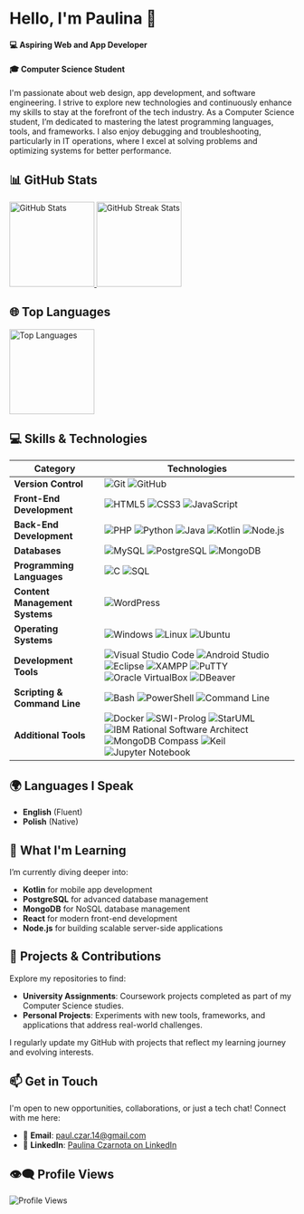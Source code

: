 # Hello, I'm Paulina 👋  

#### 💻 Aspiring Web and App Developer  
#### 🎓 Computer Science Student  

I'm passionate about web design, app development, and software engineering. I strive to explore new technologies and continuously enhance my skills to stay at the forefront of the tech industry. As a Computer Science student, I’m dedicated to mastering the latest programming languages, tools, and frameworks. I also enjoy debugging and troubleshooting, particularly in IT operations, where I excel at solving problems and optimizing systems for better performance.  

## 📊 GitHub Stats  

<a href="https://github.com/PaulinaCzarnota">  
  <img src="https://github-readme-stats.vercel.app/api?username=PaulinaCzarnota&show_icons=true&theme=radical" alt="GitHub Stats" height="150"/>  
  <img src="https://streak-stats.demolab.com?user=PaulinaCzarnota&theme=radical" alt="GitHub Streak Stats" height="150"/>
</a>

</a>  

## 🌐 Top Languages  

<a href="https://github.com/PaulinaCzarnota">  
  <img src="https://github-readme-stats.vercel.app/api/top-langs/?username=PaulinaCzarnota&layout=compact&theme=radical" alt="Top Languages" height="150"/>  
</a>  

## 💻 Skills & Technologies  

| **Category**                  | **Technologies**                                                                                                                                                  |  
|-------------------------------|-------------------------------------------------------------------------------------------------------------------------------------------------------------------|  
| **Version Control**           | ![Git](https://img.shields.io/badge/Git-F05032?style=flat&logo=git&logoColor=white) ![GitHub](https://img.shields.io/badge/GitHub-181717?style=flat&logo=github&logoColor=white) |  
| **Front-End Development**     | ![HTML5](https://img.shields.io/badge/HTML5-E34F26?style=flat&logo=html5&logoColor=white) ![CSS3](https://img.shields.io/badge/CSS3-1572B6?style=flat&logo=css3&logoColor=white) ![JavaScript](https://img.shields.io/badge/JavaScript-F7DF1E?style=flat&logo=javascript&logoColor=black) |  
| **Back-End Development**      | ![PHP](https://img.shields.io/badge/PHP-777BB4?style=flat&logo=php&logoColor=white) ![Python](https://img.shields.io/badge/Python-3776AB?style=flat&logo=python&logoColor=white) ![Java](https://img.shields.io/badge/Java-007396?style=flat&logo=openjdk&logoColor=white) ![Kotlin](https://img.shields.io/badge/Kotlin-0095D5?style=flat&logo=kotlin&logoColor=white) ![Node.js](https://img.shields.io/badge/Node.js-339933?style=flat&logo=nodedotjs&logoColor=white) |  
| **Databases**                 | ![MySQL](https://img.shields.io/badge/MySQL-005E9C?style=flat&logo=mysql&logoColor=white) ![PostgreSQL](https://img.shields.io/badge/PostgreSQL-4169E1?style=flat&logo=postgresql&logoColor=white) ![MongoDB](https://img.shields.io/badge/MongoDB-47A248?style=flat&logo=mongodb&logoColor=white) |  
| **Programming Languages**     | ![C](https://img.shields.io/badge/C-00599C?style=flat&logo=c&logoColor=white) ![SQL](https://img.shields.io/badge/SQL-4479A1?style=flat&logo=postgresql&logoColor=white) |  
| **Content Management Systems**| ![WordPress](https://img.shields.io/badge/WordPress-21759B?style=flat&logo=wordpress&logoColor=white) |  
| **Operating Systems**         | ![Windows](https://img.shields.io/badge/Windows-0078D6?style=flat&logo=windows&logoColor=white) ![Linux](https://img.shields.io/badge/Linux-FCC624?style=flat&logo=linux&logoColor=black) ![Ubuntu](https://img.shields.io/badge/Ubuntu-E95420?style=flat&logo=ubuntu&logoColor=white) |  
| **Development Tools**         | ![Visual Studio Code](https://img.shields.io/badge/Visual%20Studio%20Code-007ACC?style=flat&logo=visual-studio-code&logoColor=white) ![Android Studio](https://img.shields.io/badge/Android%20Studio-3DDC84?style=flat&logo=android-studio&logoColor=white) ![Eclipse](https://img.shields.io/badge/Eclipse-2C2255?style=flat&logo=eclipse&logoColor=white) ![XAMPP](https://img.shields.io/badge/XAMPP-FC7D5B?style=flat&logo=xampp&logoColor=white) ![PuTTY](https://img.shields.io/badge/PuTTY-0E9B5C?style=flat&logo=putty&logoColor=white) ![Oracle VirtualBox](https://img.shields.io/badge/Oracle%20VirtualBox-1E5B9D?style=flat&logo=oracle&logoColor=white) ![DBeaver](https://img.shields.io/badge/DBeaver-7B8DFF?style=flat&logo=dbeaver&logoColor=white) |  
| **Scripting & Command Line**  | ![Bash](https://img.shields.io/badge/Bash-4EAA25?style=flat&logo=gnubash&logoColor=white) ![PowerShell](https://img.shields.io/badge/PowerShell-5391FE?style=flat&logo=powershell&logoColor=white) ![Command Line](https://img.shields.io/badge/Command%20Line-000000?style=flat&logo=windowscommandprompt&logoColor=white) |  
| **Additional Tools**          | ![Docker](https://img.shields.io/badge/Docker-2496ED?style=flat&logo=docker&logoColor=white) ![SWI-Prolog](https://img.shields.io/badge/SWI--Prolog-3D85C6?style=flat&logo=prolog&logoColor=white) ![StarUML](https://img.shields.io/badge/StarUML-24A8E1?style=flat&logo=staruml&logoColor=white) ![IBM Rational Software Architect](https://img.shields.io/badge/IBM%20Rational%20Software%20Architect-6F8F8D?style=flat&logo=ibm&logoColor=white) ![MongoDB Compass](https://img.shields.io/badge/MongoDB%20Compass-47A248?style=flat&logo=mongodb&logoColor=white) ![Keil](https://img.shields.io/badge/Keil-3B82B4?style=flat&logo=keil&logoColor=white) ![Jupyter Notebook](https://img.shields.io/badge/Jupyter%20Notebook-F37626?style=flat&logo=jupyter&logoColor=white) |  

## 🌍 Languages I Speak  

- **English** (Fluent)  
- **Polish** (Native)  

## 🌱 What I'm Learning  

I’m currently diving deeper into:  

- **Kotlin** for mobile app development  
- **PostgreSQL** for advanced database management  
- **MongoDB** for NoSQL database management  
- **React** for modern front-end development  
- **Node.js** for building scalable server-side applications  

## 📂 Projects & Contributions  

Explore my repositories to find:  

- **University Assignments**: Coursework projects completed as part of my Computer Science studies.  
- **Personal Projects**: Experiments with new tools, frameworks, and applications that address real-world challenges.  

I regularly update my GitHub with projects that reflect my learning journey and evolving interests.  

## 📫 Get in Touch  

I'm open to new opportunities, collaborations, or just a tech chat! Connect with me here:  

- 📧 **Email**: [paul.czar.14@gmail.com](mailto:paul.czar.14@gmail.com)  
- 🔗 **LinkedIn**: [Paulina Czarnota on LinkedIn](https://www.linkedin.com/in/paulina-czarnota-computer-science/)  

## 👁️‍🗨️ Profile Views  

![Profile Views](https://komarev.com/ghpvc/?username=PaulinaCzarnota&color=blueviolet&style=flat-square)  
